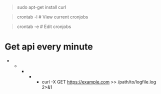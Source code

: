 > sudo apt-get install curl

> crontab -l # View current cronjobs

> crontab -e # Edit cronjobs

# Get api every minute
* * * * * curl -X GET https://example.com >> /path/to/logfile.log 2>&1
